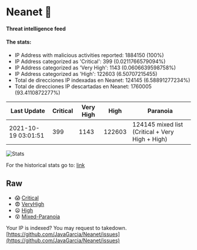 # Neanet :hocho:
#### Threat intelligence feed
#### The stats:

- IP Address with malicious activities reported: 1884150 (100%)
- IP Address categorized as 'Critical':  399 (0.0211766579094%)
- IP Address categorized as 'Very High':  1143 (0.0606639598758%)
- IP Address categorized as 'High':  122603 (6.50707215455)
- Total de direcciones IP indexadas en Neanet:  124145 (6.58891277234%)
- Total de direcciones IP descartadas en Neanet:  1760005 (93.4110872277%)

| Last Update | Critical | Very High | High | Paranoia |
| --- | --- | --- | --- | --- |
| 2021-10-19 03:01:51 | 399 | 1143 | 122603 | 124145 mixed list (Critical + Very High + High)|

![Stats](https://docs.google.com/spreadsheets/d/e/2PACX-1vSnaNMIXVabIpDJjufMlzH7poXnshF3mgd8Is1g9ytUEzVsP5my4Trn8f-xkoLLQ38xpL3HtmUexLo6/pubchart?oid=501124687&format=image)

For the historical stats go to: [link](/stats.csv)
## Raw
- :scream: [Critical](https://raw.githubusercontent.com/JavaGarcia/Neanet/master/blacklists/neanet_critical.txt)
- :fearful: [VeryHigh](https://raw.githubusercontent.com/JavaGarcia/Neanet/master/blacklists/neanet_veryHigh.txtt)
- :frowning: [High](https://raw.githubusercontent.com/JavaGarcia/Neanet/master/blacklists/neanet_high.txt)
- :dizzy_face: [Mixed-Paranoia](https://raw.githubusercontent.com/JavaGarcia/Neanet/master/blacklists/neanet_all.txt)


Your IP is indexed? You may request to takedown. [https://github.com/JavaGarcia/Neanet/issues](https://github.com/JavaGarcia/Neanet/issues)











































































































































































































































































































































































































































































































































































































































































































































































































































































































































































































































































































































































































































































































































































































































































































































































































































































































































































































































































































































































































































































































































































































































































































































































































































































































































































































































































































































































































































































































































































































































































































































































































































































































































































































































































































































































































































































































































































































































































































































































































































































































































































































































































































































































































































































































































































































































































































































































































































































































































































































































































































































































































































































































































































































































































































































































































































































































































































































































































































































































































































































































































































































































































































































































































































































































































































































































































































































































































































































































































































































































































































































































































































































































































































































































































































































































































































































































































































































































































































































































































































































































































































































































































































































































































































































































































































































































































































































































































































































































































































































































































































































































































































































































































































































































































































































































































































































































































































